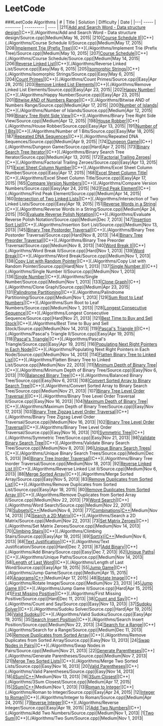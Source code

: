 LeetCode
========
###LeetCode Algorithms
| # | Title | Solution | Difficulty | Date |
|---| ----- | -------- | ---------- | ---- |
|211|[Add and Search Word - Data structure design](https://leetcode.com/problems/add-and-search-word-data-structure-design/)|[C++](./Algorithms/Add and Search Word - Data structure design/Source.cpp)|Medium|May 16, 2015|
|210|[Course Schedule II](https://leetcode.com/problems/course-schedule-ii/)|[C++](./Algorithms/Course Schedule II/Source.cpp)|Medium|May 17, 2015|
|208|[Implement Trie (Prefix Tree)](https://leetcode.com/problems/implement-trie-prefix-tree/)|[C++](./Algorithms/Implement Trie (Prefix Tree)/Source.cpp)|Medium|May 10, 2015|
|207|[Course Schedule](https://leetcode.com/problems/course-schedule/)|[C++](./Algorithms/Course Schedule/Source.cpp)|Medium|May 14, 2015|
|206|[Reverse Linked List](https://leetcode.com/problems/reverse-linked-list/)|[C++](./Algorithms/Reverse Linked List/Source.cpp)|Easy|May 6, 2015|
|205|[Isomorphic Strings](https://leetcode.com/problems/isomorphic-strings/)|[C++](./Algorithms/Isomorphic Strings/Source.cpp)|Easy|May 6, 2015|
|204|[Count Primes](https://leetcode.com/problems/count-primes/)|[C++](./Algorithms/Count Primes/Source.cpp)|Easy|Apr 28, 2015|
|203|[Remove Linked List Elements](https://leetcode.com/problems/remove-linked-list-elements/)|[C++](./Algorithms/Remove Linked List Elements/Source.cpp)|Easy|Apr 23, 2015|
|202|[Happy Number](https://leetcode.com/problems/happy-number/)|[C++](./Algorithms/Happy Number/Source.cpp)|Easy|Apr 23, 2015|
|201|[Bitwise AND of Numbers Range](https://leetcode.com/problems/bitwise-and-of-numbers-range/)|[C++](./Algorithms/Bitwise AND of Numbers Range/Source.cpp)|Medium|Apr 17, 2015|
|200|[Number of Islands](https://leetcode.com/problems/number-of-islands/)|[C++](./Algorithms/Number of Islands/Source.cpp)|Medium|Apr 12, 2015|
|199|[Binary Tree Right Side View](https://leetcode.com/problems/binary-tree-right-side-view/)|[C++](./Algorithms/Binary Tree Right Side View/Source.cpp)|Medium|Apr 12, 2015|
|198|[House Robber](https://leetcode.com/problems/house-robber/)|[C++](./Algorithms/House Robber/Source.cpp)|Easy|Apr 13, 2015|
|191|[Number of 1 Bits](https://leetcode.com/problems/number-of-1-bits/)|[C++](./Algorithms/Number of 1 Bits/Source.cpp)|Easy|Mar 18, 2015|
|187|[Repeated DNA Sequences](https://leetcode.com/problems/repeated-dna-sequences/)|[C++](./Algorithms/Repeated DNA Sequences/Source.cpp)|Medium|Apr 9, 2015|
|174|[Dungeon Game](https://leetcode.com/problems/dungeon-game/)|[C++](./Algorithms/Dungeon Game/Source.cpp)|Hard|Apr 7, 2015|
|173|[Binary Search Tree Iterator](https://leetcode.com/problems/binary-search-tree-iterator/)|[C++](./Algorithms/Binary Search Tree Iterator/Source.cpp)|Medium|Apr 13, 2015|
|172|[Factorial Trailing Zeroes](https://leetcode.com/problems/factorial-trailing-zeroes/)|[C++](./Algorithms/Factorial Trailing Zeroes/Source.cpp)|Easy|Apr 13, 2015|
|171|[Excel Sheet Column Number](https://leetcode.com/problems/excel-sheet-column-number/)|[C++](./Algorithms/Excel Sheet Column Number/Source.cpp)|Easy|Apr 17, 2015|
|168|[Excel Sheet Column Title](https://leetcode.com/problems/excel-sheet-column-title/)|[C++](./Algorithms/Excel Sheet Column Title/Source.cpp)|Easy|Apr 17, 2015|
|165|[Compare Version Numbers](https://leetcode.com/problems/compare-version-numbers/)|[C++](./Algorithms/Compare Version Numbers/Source.cpp)|Easy|Apr 24, 2015|
|162|[Find Peak Element](https://leetcode.com/problems/find-peak-element/)|[C++](./Algorithms/Find Peak Element/Source.cpp)|Medium|Apr 14, 2015|
|160|[Intersection of Two Linked Lists](https://leetcode.com/problems/intersection-of-two-linked-lists/)|[C++](./Algorithms/Intersection of Two Linked Lists/Source.cpp)|Easy|Apr 19, 2015|
|151|[Reverse Words in a String](https://leetcode.com/problems/reverse-words-in-a-string/)|[C++](./Algorithms/Reverse Words in a String/Source.cpp)|Medium|Apr 24, 2015|
|150|[Evaluate Reverse Polish Notation](https://leetcode.com/problems/evaluate-reverse-polish-notation/)|[C++](./Algorithms/Evaluate Reverse Polish Notation/Source.cpp)|Medium|Dec 7, 2013|
|147|[Insertion Sort List](https://leetcode.com/problems/insertion-sort-list/)|[C++](./Algorithms/Insertion Sort List/Source.cpp)|Medium|Nov 13, 2013|
|145|[Binary Tree Postorder Traversal](https://leetcode.com/problems/binary-tree-postorder-traversal/)|[C++](./Algorithms/Binary Tree Postorder Traversal/Source.cpp)|Hard|Nov 8, 2013|
|144|[Binary Tree Preorder Traversal](https://leetcode.com/problems/binary-tree-preorder-traversal/)|[C++](./Algorithms/Binary Tree Preorder Traversal/Source.cpp)|Medium|Nov 8, 2013|
|140|[Word Break II](https://leetcode.com/problems/word-break-ii/)|[C++](./Algorithms/Word Break II/Source.cpp)|Hard|Nov 1, 2013|
|139|[Word Break](https://leetcode.com/problems/word-break/)|[C++](./Algorithms/Word Break/Source.cpp)|Medium|Nov 1, 2013|
|138|[Copy List with Random Pointer](https://leetcode.com/problems/copy-list-with-random-pointer/)|[C++](./Algorithms/Copy List with Random Pointer/Source.cpp)|Hard|Nov 1, 2013|
|137|[Single Number II](https://leetcode.com/problems/single-number-ii/)|[C++](./Algorithms/Single Number II/Source.cpp)|Medium|Nov 1, 2013|
|136|[Single Number](https://leetcode.com/problems/single-number/)|[C++](./Algorithms/Single Number/Source.cpp)|Medium|Nov 1, 2013|
|133|[Clone Graph](https://leetcode.com/problems/clone-graph/)|[C++](./Algorithms/Clone Graph/Source.cpp)|Medium|Apr 23, 2015|
|131|[Palindrome Partitioning](https://leetcode.com/problems/palindrome-partitioning/)|[C++](./Algorithms/Palindrome Partitioning/Source.cpp)|Medium|Nov 1, 2013|
|129|[Sum Root to Leaf Numbers](https://leetcode.com/problems/sum-root-to-leaf-numbers/)|[C++](./Algorithms/Sum Root to Leaf Numbers/Source.cpp)|Medium|Nov 1, 2013|
|128|[Longest Consecutive Sequence](https://leetcode.com/problems/longest-consecutive-sequence/)|[C++](./Algorithms/Longest Consecutive Sequence/Source.cpp)|Hard|Nov 21, 2013|
|121|[Best Time to Buy and Sell Stock](https://leetcode.com/problems/best-time-to-buy-and-sell-stock/)|[C++](./Algorithms/Best Time to Buy and Sell Stock/Source.cpp)|Medium|Nov 14, 2013|
|119|[Pascal's Triangle II](https://leetcode.com/problems/pascals-triangle-ii/)|[C++](./Algorithms/Pascal's Triangle II/Source.cpp)|Easy|Apr 19, 2015|
|118|[Pascal's Triangle](https://leetcode.com/problems/pascals-triangle/)|[C++](./Algorithms/Pascal's Triangle/Source.cpp)|Easy|Apr 19, 2015|
|116|[Populating Next Right Pointers in Each Node](https://leetcode.com/problems/populating-next-right-pointers-in-each-node/)|[C++](./Algorithms/Populating Next Right Pointers in Each Node/Source.cpp)|Medium|Nov 14, 2013|
|114|[Flatten Binary Tree to Linked List](https://leetcode.com/problems/flatten-binary-tree-to-linked-list/)|[C++](./Algorithms/Flatten Binary Tree to Linked List/Source.cpp)|Medium|Nov 22, 2013|
|111|[Minimum Depth of Binary Tree](https://leetcode.com/problems/minimum-depth-of-binary-tree/)|[C++](./Algorithms/Minimum Depth of Binary Tree/Source.cpp)|Easy|Nov 6, 2013|
|110|[Balanced Binary Tree](https://leetcode.com/problems/balanced-binary-tree/)|[C++](./Algorithms/Balanced Binary Tree/Source.cpp)|Easy|Nov 6, 2013|
|108|[Convert Sorted Array to Binary Search Tree](https://leetcode.com/problems/convert-sorted-array-to-binary-search-tree/)|[C++](./Algorithms/Convert Sorted Array to Binary Search Tree/Source.cpp)|Medium|Nov 21, 2013|
|107|[Binary Tree Level Order Traversal II](https://leetcode.com/problems/binary-tree-level-order-traversal-ii/)|[C++](./Algorithms/Binary Tree Level Order Traversal II/Source.cpp)|Easy|Nov 16, 2013|
|104|[Maximum Depth of Binary Tree](https://leetcode.com/problems/maximum-depth-of-binary-tree/)|[C++](./Algorithms/Maximum Depth of Binary Tree/Source.cpp)|Easy|Nov 17, 2013|
|103|[Binary Tree Zigzag Level Order Traversal](https://leetcode.com/problems/binary-tree-zigzag-level-order-traversal/)|[C++](./Algorithms/Binary Tree Zigzag Level Order Traversal/Source.cpp)|Medium|Nov 16, 2013|
|102|[Binary Tree Level Order Traversal](https://leetcode.com/problems/binary-tree-level-order-traversal/)|[C++](./Algorithms/Binary Tree Level Order Traversal/Source.cpp)|Easy|Nov 16, 2013|
|101|[Symmetric Tree](https://leetcode.com/problems/symmetric-tree/)|[C++](./Algorithms/Symmetric Tree/Source.cpp)|Easy|Nov 21, 2013|
|98|[Validate Binary Search Tree](https://leetcode.com/problems/validate-binary-search-tree/)|[C++](./Algorithms/Validate Binary Search Tree/Source.cpp)|Medium|Nov 8, 2013|
|96|[Unique Binary Search Trees](https://leetcode.com/problems/unique-binary-search-trees/)|[C++](./Algorithms/Unique Binary Search Trees/Source.cpp)|Medium|Dec 5, 2013|
|94|[Binary Tree Inorder Traversal](https://leetcode.com/problems/binary-tree-inorder-traversal/)|[C++](./Algorithms/Binary Tree Inorder Traversal/Source.cpp)|Medium|Nov 18, 2013|
|92|[Reverse Linked List II](https://leetcode.com/problems/reverse-linked-list-ii/)|[C++](./Algorithms/Reverse Linked List II/Source.cpp)|Medium|Nov 6, 2013|
|88|[Merge Sorted Array](https://leetcode.com/problems/merge-sorted-array/)|[C++](./Algorithms/Merge Sorted Array/Source.cpp)|Easy|Nov 5, 2013|
|83|[Remove Duplicates from Sorted List](https://leetcode.com/problems/remove-duplicates-from-sorted-list/)|[C++](./Algorithms/Remove Duplicates from Sorted List/Source.cpp)|Easy|Apr 18, 2015|
|80|[Remove Duplicates from Sorted Array II](https://leetcode.com/problems/remove-duplicates-from-sorted-array-ii/)|[C++](./Algorithms/Remove Duplicates from Sorted Array II/Source.cpp)|Medium|Nov 22, 2013|
|79|[Word Search](https://leetcode.com/problems/word-search/)|[C++](./Algorithms/Word Search/Source.cpp)|Medium|Nov 22, 2013|
|78|[Subsets](https://leetcode.com/problems/subsets/)|[C++](./Algorithms/Subsets/Source.cpp)|Medium|Nov 6, 2013|
|77|[Combinations](https://leetcode.com/problems/combinations/)|[C++](./Algorithms/Combinations/Source.cpp)|Medium|Nov 14, 2013|
|74|[Search a 2D Matrix](https://leetcode.com/problems/search-a-2d-matrix/)|[C++](./Algorithms/Search a 2D Matrix/Source.cpp)|Medium|Nov 22, 2013|
|73|[Set Matrix Zeroes](https://leetcode.com/problems/set-matrix-zeroes/)|[C++](./Algorithms/Set Matrix Zeroes/Source.cpp)|Medium|Nov 14, 2013|
|70|[Climbing Stairs](https://leetcode.com/problems/climbing-stairs/)|[C++](./Algorithms/Climbing Stairs/Source.cpp)|Easy|Apr 19, 2015|
|69|[Sqrt(x)](https://leetcode.com/problems/sqrtx/)|[C++](./Algorithms/Sqrt(x)/Source.cpp)|Medium|Nov 6, 2013|
|68|[Text Justification](https://leetcode.com/problems/text-justification/)|[C++](./Algorithms/Text Justification/Source.cpp)|Hard|Dec 7, 2013|
|67|[Add Binary](https://leetcode.com/problems/add-binary/)|[C++](./Algorithms/Add Binary/Source.cpp)|Easy|Dec 7, 2013|
|62|[Unique Paths](https://leetcode.com/problems/unique-paths/)|[C++](./Algorithms/Unique Paths/Source.cpp)|Medium|Nov 14, 2013|
|58|[Length of Last Word](https://leetcode.com/problems/length-of-last-word/)|[C++](./Algorithms/Length of Last Word/Source.cpp)|Easy|Apr 19, 2015|
|55|[Jump Game](https://leetcode.com/problems/jump-game/)|[C++](./Algorithms/Jump Game/Source.cpp)|Medium|Apr 15, 2015|
|49|[Anagrams](https://leetcode.com/problems/anagrams/)|[C++](./Algorithms/Anagrams/Source.cpp)|Medium|Apr 17, 2015|
|48|[Rotate Image](https://leetcode.com/problems/rotate-image/)|[C++](./Algorithms/Rotate Image/Source.cpp)|Medium|Nov 23, 2013|
|45|[Jump Game II](https://leetcode.com/problems/jump-game-ii/)|[C++](./Algorithms/Jump Game II/Source.cpp)|Hard|Apr 15, 2015|
|41|[First Missing Positive](https://leetcode.com/problems/first-missing-positive/)|[C++](./Algorithms/First Missing Positive/Source.cpp)|Hard|Dec 11, 2013|
|38|[Count and Say](https://leetcode.com/problems/count-and-say/)|[C++](./Algorithms/Count and Say/Source.cpp)|Easy|Nov 13, 2013|
|37|[Sudoku Solver](https://leetcode.com/problems/sudoku-solver/)|[C++](./Algorithms/Sudoku Solver/Source.cpp)|Hard|Apr 19, 2015|
|36|[Valid Sudoku](https://leetcode.com/problems/valid-sudoku/)|[C++](./Algorithms/Valid Sudoku/Source.cpp)|Easy|Apr 19, 2015|
|35|[Search Insert Position](https://leetcode.com/problems/search-insert-position/)|[C++](./Algorithms/Search Insert Position/Source.cpp)|Medium|Nov 22, 2013|
|34|[Search for a Range](https://leetcode.com/problems/search-for-a-range/)|[C++](./Algorithms/Search for a Range/Source.cpp)|Medium|Dec 11, 2013|
|26|[Remove Duplicates from Sorted Array](https://leetcode.com/problems/remove-duplicates-from-sorted-array/)|[C++](./Algorithms/Remove Duplicates from Sorted Array/Source.cpp)|Easy|Nov 13, 2013|
|24|[Swap Nodes in Pairs](https://leetcode.com/problems/swap-nodes-in-pairs/)|[C++](./Algorithms/Swap Nodes in Pairs/Source.cpp)|Medium|Nov 21, 2013|
|22|[Generate Parentheses](https://leetcode.com/problems/generate-parentheses/)|[C++](./Algorithms/Generate Parentheses/Source.cpp)|Medium|Nov 7, 2013|
|21|[Merge Two Sorted Lists](https://leetcode.com/problems/merge-two-sorted-lists/)|[C++](./Algorithms/Merge Two Sorted Lists/Source.cpp)|Easy|Nov 16, 2013|
|20|[Valid Parentheses](https://leetcode.com/problems/valid-parentheses/)|[C++](./Algorithms/Valid Parentheses/Source.cpp)|Easy|Nov 14, 2013|
|18|[4Sum](https://leetcode.com/problems/4sum/)|[C++](./Algorithms/4Sum/Source.cpp)|Medium|Nov 13, 2013|
|16|[3Sum Closest](https://leetcode.com/problems/3sum-closest/)|[C++](./Algorithms/3Sum Closest/Source.cpp)|Medium|Apr 17, 2015|
|15|[3Sum](https://leetcode.com/problems/3sum/)|[C++](./Algorithms/3Sum/Source.cpp)|Medium|Nov 1, 2013|
|13|[Roman to Integer](https://leetcode.com/problems/roman-to-integer/)|[C++](./Algorithms/Roman to Integer/Source.cpp)|Easy|Apr 24, 2015|
|12|[Integer to Roman](https://leetcode.com/problems/integer-to-roman/)|[C++](./Algorithms/Integer to Roman/Source.cpp)|Medium|Apr 24, 2015|
|7|[Reverse Integer](https://leetcode.com/problems/reverse-integer/)|[C++](./Algorithms/Reverse Integer/Source.cpp)|Easy|Apr 19, 2015|
|2|[Add Two Numbers](https://leetcode.com/problems/add-two-numbers/)|[C++](./Algorithms/Add Two Numbers/Source.cpp)|Medium|Nov 1, 2013|
|1|[Two Sum](https://leetcode.com/problems/two-sum/)|[C++](./Algorithms/Two Sum/Source.cpp)|Medium|Nov 1, 2013|
